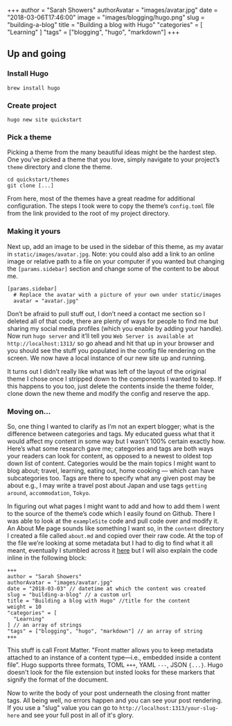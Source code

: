 +++
author = "Sarah Showers"
authorAvatar = "images/avatar.jpg"
date = "2018-03-06T17:46:00"
image = "images/blogging/hugo.png"
slug = "building-a-blog"
title = "Building a blog with Hugo"
"categories" = [
  "Learning"
]
"tags" = ["blogging", "hugo", "markdown"]
+++

## Up and going

### Install Hugo

`brew install hugo`

### Create project

`hugo new site quickstart`

### Pick a theme

Picking a theme from the many beautiful ideas might be the hardest step. One you’ve picked a theme that you love, simply navigate to your project’s `theme` directory and clone the theme.

```
cd quickstart/themes
git clone [...]
```

From here, most of the themes have a great readme for additional configuration. The steps I took were to copy the theme’s `config.toml` file from the link provided to the root of my project directory.

### Making it yours

Next up, add an image to be used in the sidebar of this theme, as my avatar in `static/images/avatar.jpg`. Note: you could also add a link to an online image or relative path to a file on your computer if you wanted but changing the `[params.sidebar]` section and change some of the content to be about me.

```
[params.sidebar]
  # Replace the avatar with a picture of your own under static/images
  avatar = "avatar.jpg"
```

Don’t be afraid to pull stuff out, I don’t need a contact me section so I deleted all of that code, there are plenty of ways for people to find me but sharing my social media profiles (which you enable by adding your handle).
Now run `hugo server` and it’ll tell you `Web Server is available at http://localhost:1313/` so go ahead and hit that up in your browser and you should see the stuff you populated in the config file rendering on the screen. We now have a local instance of our new site up and running.

It turns out I didn’t really like what was left of the layout of the original theme I chose once I stripped down to the components I wanted to keep. If this happens to you too, just delete the contents inside the theme folder, clone down the new theme and modify the config and reserve the app.

### Moving on...

So, one thing I wanted to clarify as I’m not an expert blogger; what is the difference between categories and tags. My educated guess what that it would affect my content in some way but I wasn’t 100% certain exactly how. Here’s what some research gave me; categories and tags are both ways your readers can look for content, as opposed to a newest to oldest top down list of content. Categories would be the main topics I might want to blog about; travel, learning, eating out, home cooking — which can have subcategories too. Tags are there to specify what any given post may be about e.g., I may write a travel post about Japan and use tags `getting around`, `accommodation`, `Tokyo`.

In figuring out what pages I might want to add and how to add them I went to the source of the theme’s code which I easily found on Github. There I was able to look at the `exampleSite` code and pull code over and modify it. An About Me page sounds like something I want so, in the `content` directory I created a file called `about.md` and copied over their raw code. At the top of the file we’re looking at some metadata but I had to dig to find what it all meant, eventually I stumbled across it [here](https://gohugo.io/content-management/front-matter/#readout) but I will also explain the code inline in the following block:

```
+++
author = "Sarah Showers"
authorAvatar = "images/avatar.jpg"
date = "2018-03-03" // datetime at which the content was created
slug = "building-a-blog" // a custom url
title = "Building a blog with Hugo" //title for the content
weight = 10
"categories" = [
  "Learning"
] // an array of strings
"tags" = ["blogging", "hugo", "markdown"] // an array of string
+++
```

This stuff is call Front Matter. "Front matter allows you to keep metadata attached to an instance of a content type—i.e., embedded inside a content file”. Hugo supports three formats, TOML `+++`, YAML `---`, JSON `{...}`. Hugo doesn't look for the file extension but insted looks for these markers that signify the format of the document.

Now to write the body of your post underneath the closing front matter tags. All being well, no errors happen and you can see your post rendering. If you use a "slug" value you can go to `http://localhost:1313/your-slug-here` and see your full post in all of it's glory.
